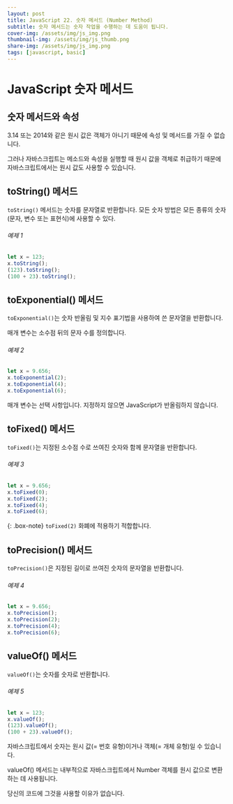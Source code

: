 ```yaml
---
layout: post
title: JavaScript 22. 숫자 메서드 (Number Method)
subtitle: 숫자 메서드는 숫자 작업을 수행하는 데 도움이 됩니다.
cover-img: /assets/img/js_img.png
thumbnail-img: /assets/img/js_thumb.png
share-img: /assets/img/js_img.png
tags: [javascript, basic]
---
```


# JavaScript 숫자 메서드

## 숫자 메서드와 속성

3.14 또는 2014와 같은 원시 값은 객체가 아니기 때문에 속성 및 메서드를 가질 수 없습니다.

그러나 자바스크립트는 메소드와 속성을 실행할 때 원시 값을 객체로 취급하기 때문에 자바스크립트에서는 원시 값도 사용할 수 있습니다.

## toString() 메서드

```toString()``` 메서드는 숫자를 문자열로 반환합니다.
모든 숫자 방법은 모든 종류의 숫자(문자, 변수 또는 표현식)에 사용할 수 있다.

###### 예제 1

```javascript
let x = 123;
x.toString();
(123).toString();
(100 + 23).toString();
```

## toExponential() 메서드

```toExponential()```는 숫자 반올림 및 지수 표기법을 사용하여 쓴 문자열을 반환합니다.

매개 변수는 소수점 뒤의 문자 수를 정의합니다.

###### 예제 2

```javascript
let x = 9.656;
x.toExponential(2);
x.toExponential(4);
x.toExponential(6);
```

매개 변수는 선택 사항입니다. 지정하지 않으면 JavaScript가 반올림하지 않습니다.

## toFixed() 메서드

```toFixed()```는 지정된 소수점 수로 쓰여진 숫자와 함께 문자열을 반환합니다.

###### 예제 3

```javascript
let x = 9.656;
x.toFixed(0);
x.toFixed(2);
x.toFixed(4);
x.toFixed(6);
```

{: .box-note}
```toFixed(2)``` 화폐에 적용하기 적합합니다.

## toPrecision() 메서드

```toPrecision()```은 지정된 길이로 쓰여진 숫자의 문자열을 반환합니다.

###### 예제 4

```javascript
let x = 9.656;
x.toPrecision();
x.toPrecision(2);
x.toPrecision(4);
x.toPrecision(6);
```

## valueOf() 메서드

```valueOf()```는 숫자를 숫자로 반환합니다.

###### 예제 5

```javascript
let x = 123;
x.valueOf();
(123).valueOf();
(100 + 23).valueOf();
```

자바스크립트에서 숫자는 원시 값(= 번호 유형)이거나 객체(= 개체 유형)일 수 있습니다.

valueOf() 메서드는 내부적으로 자바스크립트에서 Number 객체를 원시 값으로 변환하는 데 사용됩니다.

당신의 코드에 그것을 사용할 이유가 없습니다.
